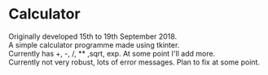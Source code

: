 # Calculator
 Originally developed 15th to 19th September 2018.\
 A simple calculator programme made using tkinter.\
 Currently has +, -, /, ** ,sqrt, exp. At some point I'll add more.\
 Currently not very robust, lots of error messages. Plan to fix at some point.
